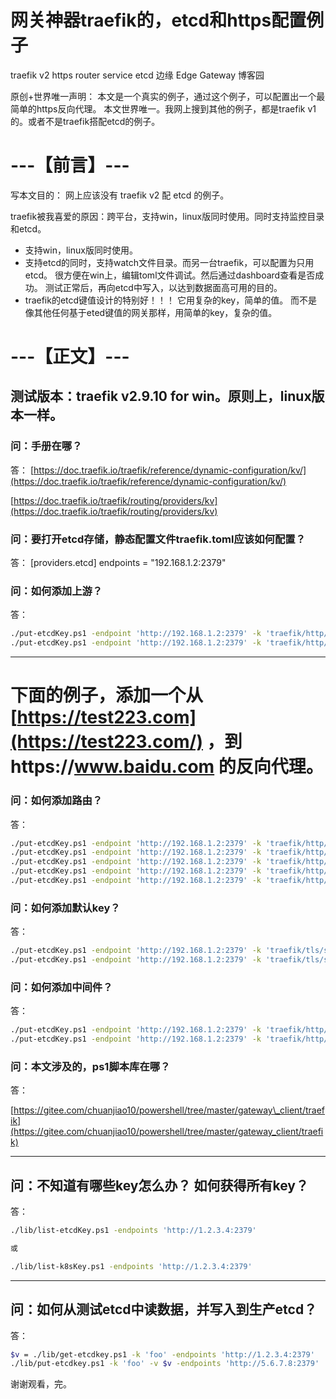 ﻿---
categories: k4t2
layout: post
permalink: /k4t2/网关神器traefik的，etcd和https配置例子
---



# 网关神器traefik的，etcd和https配置例子

traefik v2 https router service etcd 边缘 Edge Gateway 博客园

原创+世界唯一声明：
本文是一个真实的例子，通过这个例子，可以配置出一个最简单的https反向代理。
本文世界唯一。我网上搜到其他的例子，都是traefik v1的。或者不是traefik搭配etcd的例子。

# ---【前言】---

写本文目的： 网上应该没有 traefik v2 配 etcd 的例子。

traefik被我喜爱的原因：跨平台，支持win，linux版同时使用。同时支持监控目录和etcd。

* 支持win，linux版同时使用。
* 支持etcd的同时，支持watch文件目录。而另一台traefik，可以配置为只用etcd。
  很方便在win上，编辑toml文件调试。然后通过dashboard查看是否成功。
  测试正常后，再向etcd中写入，以达到数据面高可用的目的。
* traefik的etcd键值设计的特别好！！！
  它用复杂的key，简单的值。
  而不是像其他任何基于eted键值的网关那样，用简单的key，复杂的值。

# ---【正文】---

## 测试版本：traefik v2.9.10 for win。原则上，linux版本一样。

### 问：手册在哪？

答：
[https://doc.traefik.io/traefik/reference/dynamic-configuration/kv/](https://doc.traefik.io/traefik/reference/dynamic-configuration/kv/)

[https://doc.traefik.io/traefik/routing/providers/kv](https://doc.traefik.io/traefik/routing/providers/kv)

### 问：要打开etcd存储，静态配置文件traefik.toml应该如何配置？

答：
[providers.etcd]
endpoints = "192.168.1.2:2379"

### 问：如何添加上游？

答：

```bash
./put-etcdKey.ps1 -endpoint 'http://192.168.1.2:2379' -k 'traefik/http/services/baidushangyou/loadBalancer/servers/0/url' -v 'http://test1.baidu.com:443'
./put-etcdKey.ps1 -endpoint 'http://192.168.1.2:2379' -k 'traefik/http/services/baidushangyou/loadBalancer/servers/1/url' -v 'http://test2.baidu.com:443'
```

---

# 下面的例子，添加一个从 [https://test223.com](https://test223.com/) ，到https://www.baidu.com 的反向代理。

### 问：如何添加路由？

答：

```bash
./put-etcdKey.ps1 -endpoint 'http://192.168.1.2:2379' -k 'traefik/http/routers/my-router-https/entryPoints/0' -v 'websecure'
./put-etcdKey.ps1 -endpoint 'http://192.168.1.2:2379' -k 'traefik/http/routers/my-router-https/service' -v 'noop@internal'
./put-etcdKey.ps1 -endpoint 'http://192.168.1.2:2379' -k 'traefik/http/routers/my-router-https/rule' -v 'Host(`test223.com`) && PathPrefix(`/baidu`)'
./put-etcdKey.ps1 -endpoint 'http://192.168.1.2:2379' -k 'traefik/http/routers/my-router-https/middlewares/0' -v 'https-upstream'
./put-etcdKey.ps1 -endpoint 'http://192.168.1.2:2379' -k 'traefik/http/routers/my-router-https/tls' -v 'true'
```

### 问：如何添加默认key？

答：

```bash
./put-etcdKey.ps1 -endpoint 'http://192.168.1.2:2379' -k 'traefik/tls/stores/default/defaultCertificate/certFile' -v 'a:/traefik_v2.9.10/test223.cert'
./put-etcdKey.ps1 -endpoint 'http://192.168.1.2:2379' -k 'traefik/tls/stores/default/defaultCertificate/keyFile' -v 'a:/traefik_v2.9.10/test223.key'
```

### 问：如何添加中间件？

答：

```bash
./put-etcdKey.ps1 -endpoint 'http://192.168.1.2:2379' -k 'traefik/http/middlewares/https-upstream/redirectRegex/regex' -v '^https://test223.com/baidu$'
./put-etcdKey.ps1 -endpoint 'http://192.168.1.2:2379' -k 'traefik/http/middlewares/https-upstream/redirectRegex/replacement' -v 'https://www.baidu.com'
```

### 问：本文涉及的，ps1脚本库在哪？

答：

[https://gitee.com/chuanjiao10/powershell/tree/master/gateway\_client/traefik](https://gitee.com/chuanjiao10/powershell/tree/master/gateway_client/traefik)

---

## 问：不知道有哪些key怎么办？ 如何获得所有key？

答：

```bash
./lib/list-etcdKey.ps1 -endpoints 'http://1.2.3.4:2379'

或

./lib/list-k8sKey.ps1 -endpoints 'http://1.2.3.4:2379'
```

---

## 问：如何从测试etcd中读数据，并写入到生产etcd？

答：

```bash
$v = ./lib/get-etcdkey.ps1 -k 'foo' -endpoints 'http://1.2.3.4:2379'
./lib/put-etcdkey.ps1 -k 'foo' -v $v -endpoints 'http://5.6.7.8:2379'
```

谢谢观看，完。
